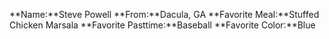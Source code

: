 **Name:**Steve Powell
**From:**Dacula, GA
**Favorite Meal:**Stuffed Chicken Marsala
**Favorite Pasttime:**Baseball
**Favorite Color:**Blue
